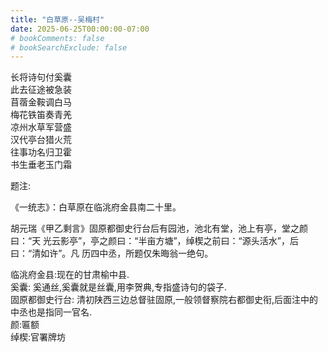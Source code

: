 ```yaml
---
title: "白草原--吴梅村"
date: 2025-06-25T00:00:00-07:00
# bookComments: false
# bookSearchExclude: false
---
```



长将诗句付奚囊<br>
此去征途被急装<br>
苜蓿金鞍调白马<br>
梅花铁笛奏青羌<br>
凉州水草军营盛<br>
汉代亭台猎火荒<br>
往事功名归卫霍<br>
书生垂老玉门霜<br>

题注:

《一统志》：白草原在临洮府金县南二十里。

胡元瑞《甲乙剩言》固原都御史行台后有园池，池北有堂，池上有亭，堂之颜曰：“天
光云影亭”，亭之颜曰：“半亩方塘”，绰楔之前曰：“源头活水”，后曰：“清如许”。凡
历四中丞，所题仅朱晦翁一绝句。

临洮府金县:现在的甘肃榆中县.<br>
奚囊: 奚通丝,奚囊就是丝囊,用李贺典,专指盛诗句的袋子.<br>
固原都御史行台: 清初陕西三边总督驻固原,一般领督察院右都御史衔,后面注中的中丞也是指同一官名.<br>
颜:匾额<br>
绰楔:官署牌坊

